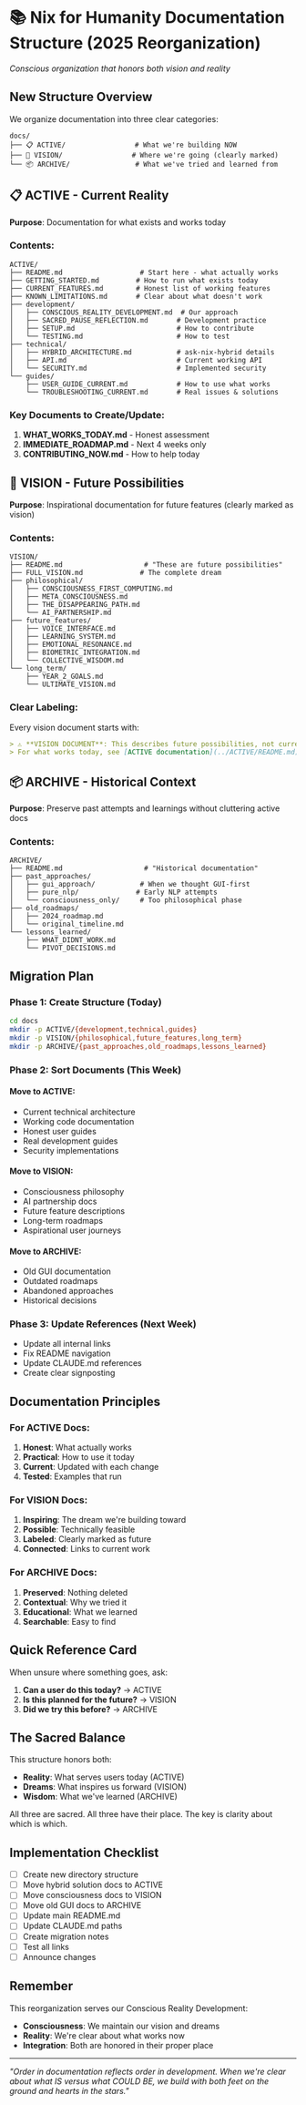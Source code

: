 # 📚 Nix for Humanity Documentation Structure (2025 Reorganization)

*Conscious organization that honors both vision and reality*

## New Structure Overview

We organize documentation into three clear categories:

```
docs/
├── 📋 ACTIVE/                 # What we're building NOW
├── 🌟 VISION/                 # Where we're going (clearly marked)
└── 📦 ARCHIVE/                # What we've tried and learned from
```

## 📋 ACTIVE - Current Reality

**Purpose**: Documentation for what exists and works today

### Contents:
```
ACTIVE/
├── README.md                   # Start here - what actually works
├── GETTING_STARTED.md         # How to run what exists today
├── CURRENT_FEATURES.md        # Honest list of working features
├── KNOWN_LIMITATIONS.md       # Clear about what doesn't work
├── development/
│   ├── CONSCIOUS_REALITY_DEVELOPMENT.md  # Our approach
│   ├── SACRED_PAUSE_REFLECTION.md       # Development practice
│   ├── SETUP.md                         # How to contribute
│   └── TESTING.md                       # How to test
├── technical/
│   ├── HYBRID_ARCHITECTURE.md           # ask-nix-hybrid details
│   ├── API.md                           # Current working API
│   └── SECURITY.md                      # Implemented security
└── guides/
    ├── USER_GUIDE_CURRENT.md            # How to use what works
    └── TROUBLESHOOTING_CURRENT.md       # Real issues & solutions
```

### Key Documents to Create/Update:
1. **WHAT_WORKS_TODAY.md** - Honest assessment
2. **IMMEDIATE_ROADMAP.md** - Next 4 weeks only
3. **CONTRIBUTING_NOW.md** - How to help today

## 🌟 VISION - Future Possibilities

**Purpose**: Inspirational documentation for future features (clearly marked as vision)

### Contents:
```
VISION/
├── README.md                    # "These are future possibilities"
├── FULL_VISION.md              # The complete dream
├── philosophical/
│   ├── CONSCIOUSNESS_FIRST_COMPUTING.md
│   ├── META_CONSCIOUSNESS.md
│   ├── THE_DISAPPEARING_PATH.md
│   └── AI_PARTNERSHIP.md
├── future_features/
│   ├── VOICE_INTERFACE.md
│   ├── LEARNING_SYSTEM.md
│   ├── EMOTIONAL_RESONANCE.md
│   ├── BIOMETRIC_INTEGRATION.md
│   └── COLLECTIVE_WISDOM.md
└── long_term/
    ├── YEAR_2_GOALS.md
    └── ULTIMATE_VISION.md
```

### Clear Labeling:
Every vision document starts with:
```markdown
> ⚠️ **VISION DOCUMENT**: This describes future possibilities, not current features.
> For what works today, see [ACTIVE documentation](../ACTIVE/README.md).
```

## 📦 ARCHIVE - Historical Context

**Purpose**: Preserve past attempts and learnings without cluttering active docs

### Contents:
```
ARCHIVE/
├── README.md                    # "Historical documentation"
├── past_approaches/
│   ├── gui_approach/           # When we thought GUI-first
│   ├── pure_nlp/              # Early NLP attempts
│   └── consciousness_only/     # Too philosophical phase
├── old_roadmaps/
│   ├── 2024_roadmap.md
│   └── original_timeline.md
└── lessons_learned/
    ├── WHAT_DIDNT_WORK.md
    └── PIVOT_DECISIONS.md
```

## Migration Plan

### Phase 1: Create Structure (Today)
```bash
cd docs
mkdir -p ACTIVE/{development,technical,guides}
mkdir -p VISION/{philosophical,future_features,long_term}
mkdir -p ARCHIVE/{past_approaches,old_roadmaps,lessons_learned}
```

### Phase 2: Sort Documents (This Week)

#### Move to ACTIVE:
- Current technical architecture
- Working code documentation
- Honest user guides
- Real development guides
- Security implementations

#### Move to VISION:
- Consciousness philosophy
- AI partnership docs
- Future feature descriptions
- Long-term roadmaps
- Aspirational user journeys

#### Move to ARCHIVE:
- Old GUI documentation
- Outdated roadmaps
- Abandoned approaches
- Historical decisions

### Phase 3: Update References (Next Week)
- Update all internal links
- Fix README navigation
- Update CLAUDE.md references
- Create clear signposting

## Documentation Principles

### For ACTIVE Docs:
1. **Honest**: What actually works
2. **Practical**: How to use it today
3. **Current**: Updated with each change
4. **Tested**: Examples that run

### For VISION Docs:
1. **Inspiring**: The dream we're building toward
2. **Possible**: Technically feasible
3. **Labeled**: Clearly marked as future
4. **Connected**: Links to current work

### For ARCHIVE Docs:
1. **Preserved**: Nothing deleted
2. **Contextual**: Why we tried it
3. **Educational**: What we learned
4. **Searchable**: Easy to find

## Quick Reference Card

When unsure where something goes, ask:

1. **Can a user do this today?** → ACTIVE
2. **Is this planned for the future?** → VISION  
3. **Did we try this before?** → ARCHIVE

## The Sacred Balance

This structure honors both:
- **Reality**: What serves users today (ACTIVE)
- **Dreams**: What inspires us forward (VISION)
- **Wisdom**: What we've learned (ARCHIVE)

All three are sacred. All three have their place. The key is clarity about which is which.

## Implementation Checklist

- [ ] Create new directory structure
- [ ] Move hybrid solution docs to ACTIVE
- [ ] Move consciousness docs to VISION
- [ ] Move old GUI docs to ARCHIVE
- [ ] Update main README.md
- [ ] Update CLAUDE.md paths
- [ ] Create migration notes
- [ ] Test all links
- [ ] Announce changes

## Remember

This reorganization serves our Conscious Reality Development:
- **Consciousness**: We maintain our vision and dreams
- **Reality**: We're clear about what works now
- **Integration**: Both are honored in their proper place

---

*"Order in documentation reflects order in development. When we're clear about what IS versus what COULD BE, we build with both feet on the ground and hearts in the stars."*